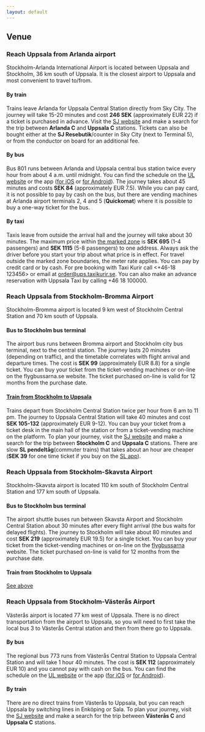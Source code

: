 ```yaml
---
layout: default
---
```


## Venue

### Reach Uppsala from Arlanda airport

Stockholm-Arlanda International Airport is located between Uppsala and Stockholm, 36 km south of Uppsala. It is the closest airport to Uppsala and most convenient to travel to/from.

#### By train

Trains leave Arlanda for Uppsala Central Station directly from Sky City. The journey will take 15-20 minutes and cost **246 SEK** (approximately EUR 22) if a ticket is purchased in advance. Visit the [SJ website](https://www.sj.se/en) and make a search for the trip between **Arlanda C** and **Uppsala C** stations. Tickets can also be bought either at the **SJ Resebutik**/counter in Sky City (next to Terminal 5), or from the conductor on board for an additional fee.

#### By bus

Bus 801 runs between Arlanda and Uppsala central bus station twice every hour from about 4 a.m. until midnight. You can find the schedule on the [UL website](https://www.ul.se/en) or the app ([for iOS](https://apps.apple.com/in/app/ul/id885812551) or [for Android](https://play.google.com/store/apps/details?id=se.ul.app)). The journey takes about 45 minutes and costs **SEK 84** (approximately EUR 7.5). While you can pay card, it is not possible to pay by cash on the bus, but there are vending machines at Arlanda airport terminals 2, 4 and 5 (**Quickomat**) where it is possible to buy a one-way ticket for the bus.

#### By taxi

Taxis leave from outside the arrival hall and the journey will take about 30 minutes. The maximum price within [the marked zone](https://www.swedavia.com/arlanda/taxi/price-zon-for-taxi-trips/) is **SEK 695** (1-4 passengers) and **SEK 1115** (5-8 passengers) to one address. Always ask the driver before you start your trip about what price is in effect. For travel outside the marked zone boundaries, the meter rate applies. You can pay by credit card or by cash. For pre booking with Taxi Kurir call <+46-18 123456> or email at <order@ups.taxikurir.se>. You can also make an advance reservation with Uppsala Taxi by calling +46 18 100000.

### Reach Uppsala from Stockholm-Bromma Airport

Stockholm-Bromma airport is located 9 km west of Stockholm Central Station and 70 km south of Uppsala.

#### Bus to Stockholm bus terminal

The airport bus runs between Bromma airport and Stockholm city bus terminal, next to the central station. The journey lasts 20 minutes (depending on traffic), and the timetable correlates with flight arrival and departure times. The cost is **SEK 99** (approximately EUR 8.8) for a single ticket. You can buy your ticket from the ticket-vending machines or on-line on the flygbussarna.se website. The ticket purchased on-line is valid for 12 months from the purchase date.

#### [Train from Stockholm to Uppsala](#trains_sth_upp)

Trains depart from Stockholm Central Station twice per hour from 6 am to 11 pm. The journey to Uppsala Central Station will take 40 minutes and cost **SEK 105-132** (approximately EUR 9-12). You can buy your ticket from a ticket desk in the main hall of the station or from a ticket-vending machine on the platform. To plan your journey, visit the [SJ website](https://www.sj.se/en) and make a search for the trip between **Stockholm C** and **Uppsala C** stations. There are slow **SL pendeltåg**(commuter trains) that takes about an hour are cheaper (**SEK 39** for one time ticket if you buy on the [SL app](https://sl.se/en/in-english/fares--tickets/smart-phone-ticket-app/)).


### Reach Uppsala from Stockholm-Skavsta Airport

Stockholm-Skavsta airport is located 110 km south of Stockholm Central Station and 177 km south of Uppsala.

#### Bus to Stockholm bus terminal

The airport shuttle buses run between Skavsta Airport and Stockholm Central Station about 30 minutes after every flight arrival (the bus waits for delayed flights). The journey to Stockholm will take about 80 minutes and cost **SEK 219** (approximately EUR 19.5) for a single ticket. You can buy your ticket from the ticket-vending machines or on-line on the [flygbussarna](https://www.flygbussarna.se/en/) website. The ticket purchased on-line is valid for 12 months from the purchase date.

#### Train from Stockholm to Uppsala
[See above](venue.html#train_sth_upp)

### Reach Uppsala from Stockholm-Västerås Airport

Västerås airport is located 77 km west of Uppsala. There is no direct transportation from the airport to Uppsala, so you will need to first take the local bus 3 to Västerås Central station and then from there go to Uppsala.

#### By bus

The regional bus 773 runs from Västerås Central Station to Uppsala Central Station and will take 1 hour 40 minutes. The cost is **SEK 112** (approximately EUR 10) and you cannot pay with cash on the bus. You can find the schedule on the [UL website](https://www.ul.se/en) or the app ([for iOS](https://apps.apple.com/in/app/ul/id885812551) or [for Android](https://play.google.com/store/apps/details?id=se.ul.app)).

#### By train

There are no direct trains from Västerås to Uppsala, but you can reach Uppsala by switching lines in Enköping or Sala. To plan your journey, visit the [SJ website](https://www.sj.se/en) and make a search for the trip between **Västerås C** and **Uppsala C** stations.
